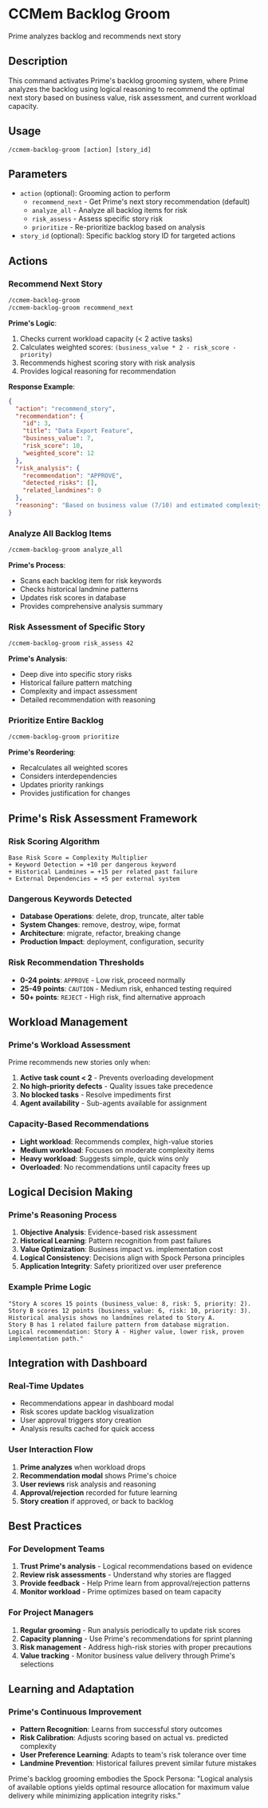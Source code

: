 # CCMem Backlog Groom

Prime analyzes backlog and recommends next story

## Description

This command activates Prime's backlog grooming system, where Prime analyzes the backlog using logical reasoning to recommend the optimal next story based on business value, risk assessment, and current workload capacity.

## Usage

```
/ccmem-backlog-groom [action] [story_id]
```

## Parameters

- `action` (optional): Grooming action to perform
  - `recommend_next` - Get Prime's next story recommendation (default)
  - `analyze_all` - Analyze all backlog items for risk
  - `risk_assess` - Assess specific story risk
  - `prioritize` - Re-prioritize backlog based on analysis
- `story_id` (optional): Specific backlog story ID for targeted actions

## Actions

### Recommend Next Story
```bash
/ccmem-backlog-groom
/ccmem-backlog-groom recommend_next
```
**Prime's Logic**:
1. Checks current workload capacity (< 2 active tasks)
2. Calculates weighted scores: `(business_value * 2 - risk_score - priority)`
3. Recommends highest scoring story with risk analysis
4. Provides logical reasoning for recommendation

**Response Example**:
```json
{
  "action": "recommend_story",
  "recommendation": {
    "id": 3,
    "title": "Data Export Feature",
    "business_value": 7,
    "risk_score": 10,
    "weighted_score": 12
  },
  "risk_analysis": {
    "recommendation": "APPROVE",
    "detected_risks": [],
    "related_landmines": 0
  },
  "reasoning": "Based on business value (7/10) and estimated complexity (simple), this story provides optimal value-to-risk ratio."
}
```

### Analyze All Backlog Items
```bash
/ccmem-backlog-groom analyze_all
```
**Prime's Process**:
- Scans each backlog item for risk keywords
- Checks historical landmine patterns
- Updates risk scores in database
- Provides comprehensive analysis summary

### Risk Assessment of Specific Story
```bash
/ccmem-backlog-groom risk_assess 42
```
**Prime's Analysis**:
- Deep dive into specific story risks
- Historical failure pattern matching
- Complexity and impact assessment
- Detailed recommendation with reasoning

### Prioritize Entire Backlog
```bash
/ccmem-backlog-groom prioritize
```
**Prime's Reordering**:
- Recalculates all weighted scores
- Considers interdependencies
- Updates priority rankings
- Provides justification for changes

## Prime's Risk Assessment Framework

### Risk Scoring Algorithm
```
Base Risk Score = Complexity Multiplier
+ Keyword Detection = +10 per dangerous keyword
+ Historical Landmines = +15 per related past failure
+ External Dependencies = +5 per external system
```

### Dangerous Keywords Detected
- **Database Operations**: delete, drop, truncate, alter table
- **System Changes**: remove, destroy, wipe, format
- **Architecture**: migrate, refactor, breaking change
- **Production Impact**: deployment, configuration, security

### Risk Recommendation Thresholds
- **0-24 points**: `APPROVE` - Low risk, proceed normally
- **25-49 points**: `CAUTION` - Medium risk, enhanced testing required
- **50+ points**: `REJECT` - High risk, find alternative approach

## Workload Management

### Prime's Workload Assessment
Prime recommends new stories only when:
1. **Active task count < 2** - Prevents overloading development
2. **No high-priority defects** - Quality issues take precedence
3. **No blocked tasks** - Resolve impediments first
4. **Agent availability** - Sub-agents available for assignment

### Capacity-Based Recommendations
- **Light workload**: Recommends complex, high-value stories
- **Medium workload**: Focuses on moderate complexity items
- **Heavy workload**: Suggests simple, quick wins only
- **Overloaded**: No recommendations until capacity frees up

## Logical Decision Making

### Prime's Reasoning Process
1. **Objective Analysis**: Evidence-based risk assessment
2. **Historical Learning**: Pattern recognition from past failures
3. **Value Optimization**: Business impact vs. implementation cost
4. **Logical Consistency**: Decisions align with Spock Persona principles
5. **Application Integrity**: Safety prioritized over user preference

### Example Prime Logic
```
"Story A scores 15 points (business_value: 8, risk: 5, priority: 2).
Story B scores 12 points (business_value: 6, risk: 10, priority: 3).
Historical analysis shows no landmines related to Story A.
Story B has 1 related failure pattern from database migration.
Logical recommendation: Story A - Higher value, lower risk, proven implementation path."
```

## Integration with Dashboard

### Real-Time Updates
- Recommendations appear in dashboard modal
- Risk scores update backlog visualization
- User approval triggers story creation
- Analysis results cached for quick access

### User Interaction Flow
1. **Prime analyzes** when workload drops
2. **Recommendation modal** shows Prime's choice
3. **User reviews** risk analysis and reasoning
4. **Approval/rejection** recorded for future learning
5. **Story creation** if approved, or back to backlog

## Best Practices

### For Development Teams
1. **Trust Prime's analysis** - Logical recommendations based on evidence
2. **Review risk assessments** - Understand why stories are flagged
3. **Provide feedback** - Help Prime learn from approval/rejection patterns
4. **Monitor workload** - Prime optimizes based on team capacity

### For Project Managers
1. **Regular grooming** - Run analysis periodically to update risk scores
2. **Capacity planning** - Use Prime's recommendations for sprint planning
3. **Risk management** - Address high-risk stories with proper precautions
4. **Value tracking** - Monitor business value delivery through Prime's selections

## Learning and Adaptation

### Prime's Continuous Improvement
- **Pattern Recognition**: Learns from successful story outcomes
- **Risk Calibration**: Adjusts scoring based on actual vs. predicted complexity
- **User Preference Learning**: Adapts to team's risk tolerance over time
- **Landmine Prevention**: Historical failures prevent similar future mistakes

Prime's backlog grooming embodies the Spock Persona: "Logical analysis of available options yields optimal resource allocation for maximum value delivery while minimizing application integrity risks."